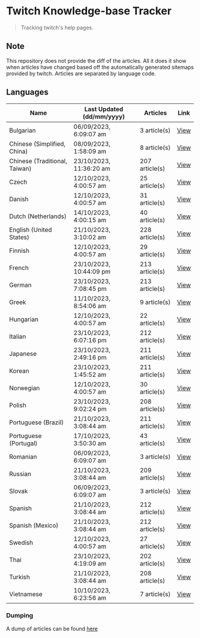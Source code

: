 # Twitch Knowledge-base Tracker
> Tracking twitch's help pages. 

## Note
This repository does not provide the diff of the articles. All it does it show when articles have changed based
off the automatically generated sitemaps provided by twitch. Articles are separated by language code.

## Languages

| Name                          | Last Updated (dd/mm/yyyy) | Articles       | Link                   |
|-------------------------------|---------------------------|----------------|------------------------|
| Bulgarian                     | 06/09/2023, 6:09:07 am    | 3 article(s)   | [View](docs/bg.md)     |
| Chinese (Simplified, China)   | 08/09/2023, 1:58:09 am    | 8 article(s)   | [View](docs/zh_CN.md)  |
| Chinese (Traditional, Taiwan) | 23/10/2023, 11:36:20 am   | 207 article(s) | [View](docs/zh_TW.md)  |
| Czech                         | 12/10/2023, 4:00:57 am    | 25 article(s)  | [View](docs/cs.md)     |
| Danish                        | 12/10/2023, 4:00:57 am    | 31 article(s)  | [View](docs/da.md)     |
| Dutch (Netherlands)           | 14/10/2023, 4:00:15 am    | 40 article(s)  | [View](docs/nl_NL.md)  |
| English (United States)       | 21/10/2023, 3:10:02 am    | 228 article(s) | [View](docs/en_US.md)  |
| Finnish                       | 12/10/2023, 4:00:57 am    | 29 article(s)  | [View](docs/fi.md)     |
| French                        | 23/10/2023, 10:44:09 pm   | 213 article(s) | [View](docs/fr.md)     |
| German                        | 23/10/2023, 7:08:45 pm    | 213 article(s) | [View](docs/de.md)     |
| Greek                         | 11/10/2023, 8:54:06 am    | 9 article(s)   | [View](docs/el.md)     |
| Hungarian                     | 12/10/2023, 4:00:57 am    | 22 article(s)  | [View](docs/hu.md)     |
| Italian                       | 23/10/2023, 6:07:16 pm    | 212 article(s) | [View](docs/it.md)     |
| Japanese                      | 23/10/2023, 2:49:16 pm    | 211 article(s) | [View](docs/ja.md)     |
| Korean                        | 23/10/2023, 1:45:52 am    | 211 article(s) | [View](docs/ko.md)     |
| Norwegian                     | 12/10/2023, 4:00:57 am    | 30 article(s)  | [View](docs/no.md)     |
| Polish                        | 23/10/2023, 9:02:24 pm    | 208 article(s) | [View](docs/pl.md)     |
| Portuguese (Brazil)           | 21/10/2023, 3:08:44 am    | 211 article(s) | [View](docs/pt_BR.md)  |
| Portuguese (Portugal)         | 17/10/2023, 3:50:30 am    | 43 article(s)  | [View](docs/pt_PT.md)  |
| Romanian                      | 06/09/2023, 6:09:07 am    | 3 article(s)   | [View](docs/ro.md)     |
| Russian                       | 21/10/2023, 3:08:44 am    | 209 article(s) | [View](docs/ru.md)     |
| Slovak                        | 06/09/2023, 6:09:07 am    | 3 article(s)   | [View](docs/sk.md)     |
| Spanish                       | 21/10/2023, 3:08:44 am    | 212 article(s) | [View](docs/es.md)     |
| Spanish (Mexico)              | 21/10/2023, 3:08:44 am    | 212 article(s) | [View](docs/es_MX.md)  |
| Swedish                       | 12/10/2023, 4:00:57 am    | 27 article(s)  | [View](docs/sv.md)     |
| Thai                          | 23/10/2023, 4:19:09 am    | 202 article(s) | [View](docs/th.md)     |
| Turkish                       | 21/10/2023, 3:08:44 am    | 208 article(s) | [View](docs/tr.md)     |
| Vietnamese                    | 10/10/2023, 6:23:56 am    | 7 article(s)   | [View](docs/vi.md)     |

### Dumping
A dump of articles can be found [here](docs/RAW.md)